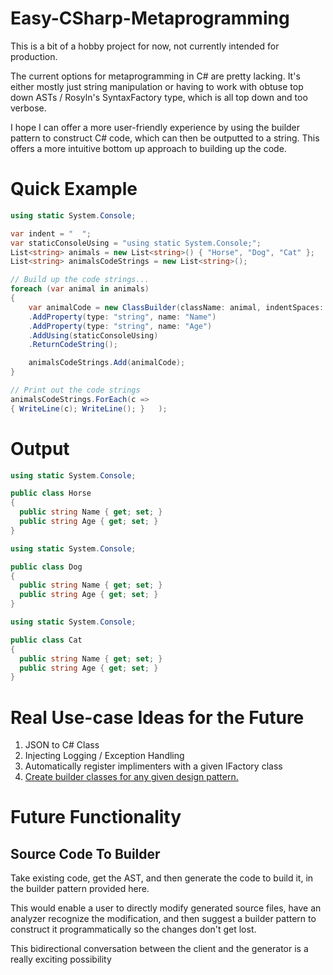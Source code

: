 # Easy-CSharp-Metaprogramming

This is a bit of a hobby project for now, not currently intended for production.

The current options for metaprogramming in C# are pretty lacking. It's either mostly just string manipulation or having to work with obtuse top down ASTs / Rosyln's SyntaxFactory type, which is all top down and too verbose.

I hope I can offer a more user-friendly experience by using the builder pattern to construct C# code, which can then be outputted to a string.
This offers a more intuitive bottom up approach to building up the code.


# Quick Example
```csharp
using static System.Console;

var indent = "  ";
var staticConsoleUsing = "using static System.Console;";
List<string> animals = new List<string>() { "Horse", "Dog", "Cat" };
List<string> animalsCodeStrings = new List<string>();

// Build up the code strings...
foreach (var animal in animals)
{
    var animalCode = new ClassBuilder(className: animal, indentSpaces: indent)
    .AddProperty(type: "string", name: "Name")
    .AddProperty(type: "string", name: "Age")
    .AddUsing(staticConsoleUsing)
    .ReturnCodeString();

    animalsCodeStrings.Add(animalCode);
}

// Print out the code strings
animalsCodeStrings.ForEach(c =>
{ WriteLine(c); WriteLine(); }   ); 
```

# Output
```csharp
using static System.Console;

public class Horse
{
  public string Name { get; set; }
  public string Age { get; set; }
}

using static System.Console;

public class Dog
{
  public string Name { get; set; }
  public string Age { get; set; }
}

using static System.Console;

public class Cat
{
  public string Name { get; set; }
  public string Age { get; set; }
}
```

# Real Use-case Ideas for the Future
1. JSON to C# Class
2. Injecting Logging / Exception Handling
3. Automatically register implimenters with a given IFactory class
4. [Create builder classes for any given design pattern.](https://github.com/guyettenathanj/Design-Patterns)

# Future Functionality
## Source Code To Builder
Take existing code, get the AST, and then generate the code to build it, in the builder pattern provided here.

This would enable a user to directly modify generated source files, have an analyzer recognize the modification,
and then suggest a builder pattern to construct it programmatically so the changes don't get lost. 

This bidirectional conversation between the client and the generator is a really exciting possibility 




